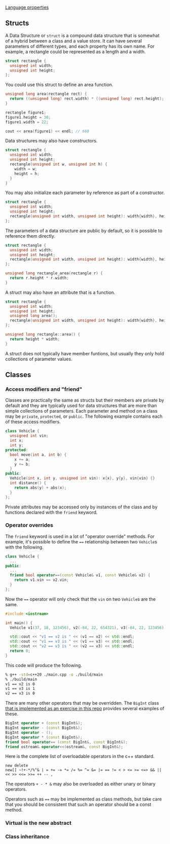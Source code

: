 [Language properties](../language_properties.md)

## Structs

A Data Structure or `struct` is a compound data structure that is somewhat of a hybrid between a class and a value store. It can have several parameters of different types, and each property has its own name. For example, a rectangle could be represented as a length and a width.

```c++
struct rectangle {
  unsigned int width;
  unsigned int height;
};
```

You could use this struct to define an area function.

```c++
unsigned long area(rectangle rect) {
  return ((unsigned long) rect.width) * ((unsigned long) rect.height);
}

rectangle figure1;
figure1.height = 30;
figure1.width = 22;

cout << area(figure1) << endl; // 660
```

Data structures may also have constructors.

```c++
struct rectangle {
  unsigned int width;
  unsigned int height;
  rectangle(unsigned int w, unsigned int h) {
    width = w;
    height = h;
  }
}
```

You may also initialize each parameter by reference as part of a constructor.

```c++
struct rectangle {
  unsigned int width;
  unsigned int height;
  rectangle(unsigned int width, unsigned int height): width{width}, height{height} {}
};
```

The parameters of a data structure are public by default, so it is possible to reference them directly.

```c++
struct rectangle {
  unsigned int width;
  unsigned int height;
  rectangle(unsigned int width, unsigned int height): width{width}, height{height} {}
};

unsigned long rectangle_area(rectangle r) {
  return r.height * r.width;
}

```

A struct may also have an attribute that is a function.

```c++
struct rectangle {
  unsigned int width;
  unsigned int height;
  unsigned long area();
  rectangle(unsigned int width, unsigned int height): width{width}, height{height} {}
};

unsigned long rectangle::area() {
  return height * width;
}

```

A struct does not typically have member funtions, but usually they only hold collections of parameter values.

## Classes

### Access modifiers and "friend"

Classes are practically the same as structs but their members are private by default and they are typically used for data structures that are more than simple collections of parameters. Each parameter and method on a class may be `private`, `protected`, or `public`. The following example contains each of these access modifiers.

```c++
class Vehicle {
  unsigned int vin;
  int x;
  int y;
protected:
  bool move(int a, int b) {
    x += a;
    y += b;
  }
public:
  Vehicle(int x, int y, unsigned int vin): x{x}, y{y}, vin{vin} {}
  int distance() {
    return abs(y) + abs(x);
  }
};
```

Private attributes may be accessed only by instances of the class and by functions declared with the `friend` keyword.

### Operator overrides

The `friend` keyword is used in a lot of "operator override" methods. For example, it's possible to define the `==` relationship between two `Vehicle`s with the following.

```c++
class Vehicle {
  ...
public:
  ...
  friend bool operator==(const Vehicle& v1, const Vehicle& v2) {
    return v1.vin == v2.vin;
  }
};
```

Now the `==` operator will only check that the `vin` on two `Vehicle`s are the same.

```c++
#include <iostream>

int main() {
  Vehicle v1(37, 18, 123456), v2(-84, 22, 654321), v3(-84, 22, 123456);

  std::cout << "v1 == v2 is " << (v1 == v2) << std::endl;
  std::cout << "v1 == v3 is " << (v1 == v3) << std::endl;
  std::cout << "v2 == v3 is " << (v2 == v3) << std::endl;
  return 0;
}
```

This code will produce the following.

```sh
% g++ -std=c++20 ./main.cpp -o ./build/main
% ./build/main
v1 == v2 is 0
v1 == v3 is 1
v2 == v3 is 0
```

There are many other operators that may be overridden. The `BigInt` class [that is implemented as an exercise in this repo](./include/math/BigInt.hpp) provides several examples of these.

```c++
BigInt operator + (const BigInt&);
BigInt operator - (const BigInt&);
BigInt operator - ();
BigInt operator * (const BigInt&);
friend bool operator== (const BigInt&, const BigInt&);
friend ostream& operator<<(ostream&, const BigInt&);
```

Here is the complete list of overloadable operators in the c++ standard.

```
new delete
new[] ~!+-*/%^& | = += -= *= /= %= ^= &= |= == != < > <= >= <=> && || << >> <<= >>= ++ -- ,
```

The operators `+ - * &` may also be overloaded as either unary or binary operators.

Operators such as `==` may be implemented as class methods, but take care that you should be consistent that such an operator should be a const method.

### Virtual is the new abstract

### Class inheritance

